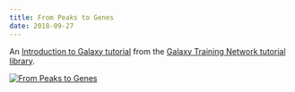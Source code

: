 ```yaml
---
title: From Peaks to Genes
date: 2018-09-27
---
```


An [Introduction to Galaxy tutorial](http://galaxyproject.github.io/training-material/topics/introduction/tutorials/galaxy-intro-peaks2genes/tutorial.html) from the [Galaxy Training Network tutorial library](http://galaxyproject.github.io/training-material/).

[![From Peaks to Genes](gtn-peaks-to-genes.png)](http://galaxyproject.github.io/training-material/topics/introduction/tutorials/galaxy-intro-peaks2genes/tutorial.html)
